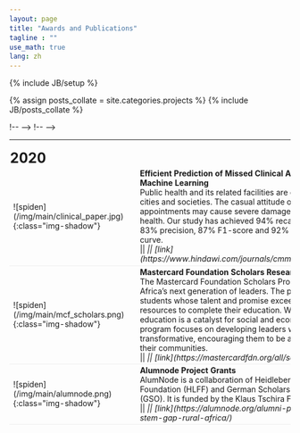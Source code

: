 ```yaml
---
layout: page
title: "Awards and Publications"
tagline : ""
use_math: true
lang: zh
---
```

{% include JB/setup %}

{% assign posts_collate = site.categories.projects %}
{% include JB/posts_collate %}

<link rel="stylesheet" href="/glyphicons/css/glyphicons.css">

<table style="width:100%">
<col width="20%">
<col width="10">
<col >

<!-- <tr height="50">
<td style="padding-left: 1px;
    padding-bottom: 3px;
    vertical-align: bottom;">
    <strong style="font-size: 25px;">2017</strong></td>
</tr> -->

<!-- <tr style="border-bottom:1pt solid #eee" >
<td markdown="1">
![videovec](/img/main/videovec.jpg){:class="img-shadow"}
</td>
<td></td>
<td markdown="1">
<div><a href="/archive/research/videovec/"><b>Video Vectorization via Tetrahedral Remeshing</b></a></div>
<div><b>Chuan Wang</b>, Jie Zhu, Yanwen Guo, Wenping Wang</div>
<div><i>IEEE Transactions on Image Processing, 2017</i></div>
<div><i>"converting a raster video into its vectorized version, with perservation of the video features"</i></div>

|| <em class="icon-home"></em> || [project page](/archive/research/videovec/) || <em class="icon-file"></em> || [paper](/archive/research/videovec/paper.pdf) || <em class="icon-film"></em> || [video demo](https://youtu.be/KmPdjB8f4ww) ||

</td> 
</tr> -->

<tr height="50">
<td style="padding-left: 1px;
    padding-bottom: 3px;
    vertical-align: bottom;">
    <strong style="font-size: 25px;">2020</strong></td>
</tr>

<tr style="border-bottom:1pt solid #eee" >
<td markdown="1">
![spiden](/img/main/clinical_paper.jpg){:class="img-shadow"}
</td>
!-- <td></td> -->
<td markdown="1">
<div><b>Efficient Prediction of Missed Clinical Appointment Using Machine Learning</b></div>
<div>
Public health and its related facilities are crucial for thriving cities and societies. The casual attitude of missing medical appointments may cause severe damage to a patient's health. Our study has achieved 94% recall, 86% accuracy, 83% precision, 87% F1-score and 92% area under the curve. </div>
|| <em class="icon-home"/> || [link](https://www.hindawi.com/journals/cmmm/2021/2376391/) 
</td> 
</tr>



<tr style="border-bottom:1pt solid #eee" >
<td markdown="1">
![spiden](/img/main/mcf_scholars.png){:class="img-shadow"}
</td>
!-- <td></td> -->
<td markdown="1">
<div><b>Mastercard Foundation Scholars Research Grant</b></div>
<div>
The Mastercard Foundation Scholars Program is developing Africa’s next generation of leaders. The program allows students whose talent and promise exceed their financial resources to complete their education. With a vision that education is a catalyst for social and economic change, the program focuses on developing leaders who are transformative, encouraging them to be active contributors in their communities.</div>
|| <em class="icon-home"/> || [link](https://mastercardfdn.org/all/scholars/) 
</td> 
</tr>



</tr>

<tr style="border-bottom:1pt solid #eee" >
<td markdown="1">
![spiden](/img/main/alumnode.png){:class="img-shadow"}
</td>
<td></td>
<td markdown="1">
<div><b>Alumnode Project Grants</b></div>
<div>
AlumNode is a collaboration of Heidleberg Laureate Fourm Foundation (HLFF) and German Scholars Organization (GSO). It is funded by the Klaus Tschira Foundation gGmbH.
</div>
|| <em class="icon-home"/> || [link](https://alumnode.org/alumni-projects/breaking-stem-gap-rural-africa/) 
</td> 
</tr>

<!-- <tr height="50">
<td style="padding-left: 1px;
    padding-bottom: 3px;
    vertical-align: bottom;">
    <strong style="font-size: 25px;">2015</strong></td>
</tr> -->

<!-- <tr style="border-bottom:1pt solid #eee" >
<td markdown="1">
![thesis](/img/main/hkulogo2.jpg){:class="img-shadow"}
</td>
<td></td>
<td markdown="1">
<div><b>Ph.D Thesis: Video Object Co-Segmentation and Video Vectorization</b></div>
<div><b>Chuan Wang</b></div>
<div><i>The University of Hong Kong, January 2015.</i></div>
<div><i>"a detailed version of the works in video object co-segmentation and video vectorization"</i></div>

|| <em class="icon-file"></em> || thesis || <!--[thesis](/archive/research/thesis.pdf)-->

<!-- </td> 
</tr> -->

<!-- <tr height="50">
<td style="padding-left: 1px;
    padding-bottom: 3px;
    vertical-align: bottom;">
    <strong style="font-size: 25px;">2014</strong></td>
</tr> -->

<!-- <tr style="border-bottom:1pt solid #eee" >
<td markdown="1">
![videocoseg](/img/main/videocoseg.jpg){:class="img-shadow"}
</td>
<td></td>
<td markdown="1">
<div><a href="/archive/research/videocoseg/"><b>Video Object Co-segmentation via Subspace Clustering and Quadratic Pseudo-Boolean Optimization in an MRF Framework</b></a></div>
<div><b>Chuan Wang</b>, Yanwen Guo, Jie Zhu, Linbo Wang, Wenping Wang</div>
<div><i>IEEE Transactions on Multimedia, 2014.</i></div>
<div><i>"common-foreground co-segmentation system for a group of videos"</i></div>

|| <em class="icon-home"/> || [project page](/archive/research/videocoseg/) || <em class="icon-file"/> || [paper](/archive/research/videocoseg/paper.pdf) || <em class="icon-film"/> || [video demo](https://youtu.be/vbeN6JMkuGk) ||

</td> 
</tr> -->

</table>

<style type="text/css">
td {
    border: 0.5px;
    vertical-align: center;
    text-align: left;
}
</style>
